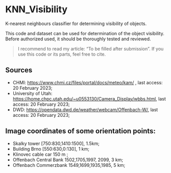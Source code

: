 # KNN_Visibility
K-nearest neighbours classifier for determining visibility of objects.

This code and dataset can be used for determination of the object visibility.
Before authorized used, it should be thoroughly tested and reviewed.

> I recommend to read my article: “To be filled after submission”.
> If you use this code or its parts, feel free to cite.

## Sources

- CHMI: https://www.chmi.cz/files/portal/docs/meteo/kam/ , last access: 20 February 2023;
- University of Utah: https://home.chpc.utah.edu/~u0553130/Camera_Display/wbbs.html, last access: 20 February 2023;
- DWD: https://opendata.dwd.de/weather/webcam/Offenbach-W/, last access: 20 February 2023;

## Image coordinates of some orientation points:

- Skalky tower [750:830,1410:1500], 1.5km;
- Building Brno [550:630,0:130], 1 km;
- Klinovec cable car 150 m ;
- Offenbach Central Bank 1502,1705,1997, 2099, 3 km;
- Offenbach Commerzbank 1549,1699,1935,1985, 5 km;
